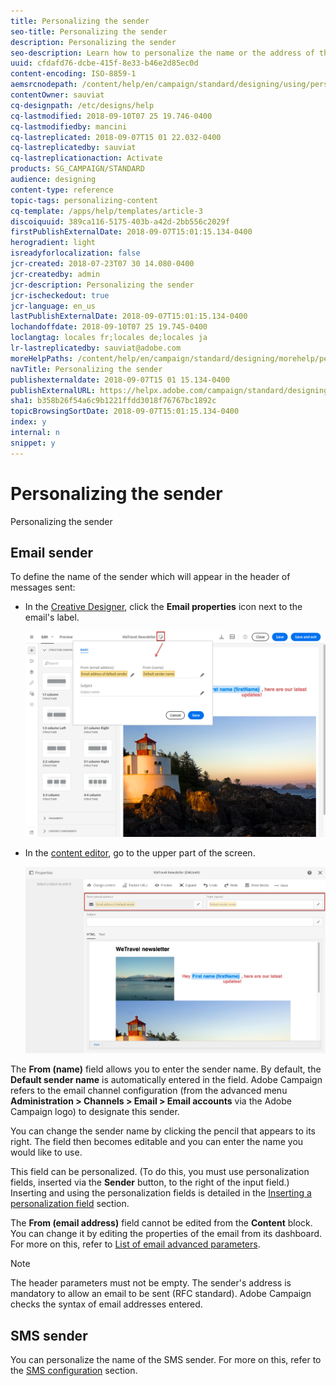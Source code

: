 ```yaml
---
title: Personalizing the sender
seo-title: Personalizing the sender
description: Personalizing the sender
seo-description: Learn how to personalize the name or the address of the sender for your messages.
uuid: cfdafd76-dcbe-415f-8e33-b46e2d85ec0d
content-encoding: ISO-8859-1
aemsrcnodepath: /content/help/en/campaign/standard/designing/using/personalizing-the-sender
contentOwner: sauviat
cq-designpath: /etc/designs/help
cq-lastmodified: 2018-09-10T07 25 19.746-0400
cq-lastmodifiedby: mancini
cq-lastreplicated: 2018-09-07T15 01 22.032-0400
cq-lastreplicatedby: sauviat
cq-lastreplicationaction: Activate
products: SG_CAMPAIGN/STANDARD
audience: designing
content-type: reference
topic-tags: personalizing-content
cq-template: /apps/help/templates/article-3
discoiquuid: 389ca116-5175-403b-a42d-2bb556c2029f
firstPublishExternalDate: 2018-09-07T15:01:15.134-0400
herogradient: light
isreadyforlocalization: false
jcr-created: 2018-07-23T07 30 14.080-0400
jcr-createdby: admin
jcr-description: Personalizing the sender
jcr-ischeckedout: true
jcr-language: en_us
lastPublishExternalDate: 2018-09-07T15:01:15.134-0400
lochandoffdate: 2018-09-10T07 25 19.745-0400
loclangtag: locales fr;locales de;locales ja
lr-lastreplicatedby: sauviat@adobe.com
moreHelpPaths: /content/help/en/campaign/standard/designing/morehelp/personalizing-content;/content/help/en/campaign/standard/designing/morehelp/personalizing-content
navTitle: Personalizing the sender
publishexternaldate: 2018-09-07T15 01 15.134-0400
publishExternalURL: https://helpx.adobe.com/campaign/standard/designing/using/personalizing-the-sender.html
sha1: b358b26f54a6c9b1221ffdd3018f76767bc1892c
topicBrowsingSortDate: 2018-09-07T15:01:15.134-0400
index: y
internal: n
snippet: y
---
```


# Personalizing the sender

Personalizing the sender

## Email sender

To define the name of the sender which will appear in the header of messages sent:

* In the [Creative Designer](../../designing/using/about-email-content-design.md#using-the-creative-designer), click the **Email properties** icon next to the email's label.

  ![](assets/delivery_content_edition16.png)

* In the [content editor](../../designing/using/about-email-content-design.md#using-the-email-content-editor), go to the upper part of the screen.

  ![](assets/delivery_content_edition16_default.png)

The **From (name)** field allows you to enter the sender name. By default, the **Default sender name** is automatically entered in the field. Adobe Campaign refers to the email channel configuration (from the advanced menu **Administration > Channels > Email > Email accounts** via the Adobe Campaign logo) to designate this sender.

You can change the sender name by clicking the pencil that appears to its right. The field then becomes editable and you can enter the name you would like to use.

This field can be personalized. (To do this, you must use personalization fields, inserted via the **Sender** button, to the right of the input field.) Inserting and using the personalization fields is detailed in the [Inserting a personalization field](../../designing/using/inserting-a-personalization-field.md) section.

The **From (email address)** field cannot be edited from the **Content** block. You can change it by editing the properties of the email from its dashboard. For more on this, refer to [List of email advanced parameters](../../administration/using/configuring-email-channel.md#list-of-email-advanced-parameters).

>[!NOTE]
>
>The header parameters must not be empty. The sender's address is mandatory to allow an email to be sent (RFC standard). Adobe Campaign checks the syntax of email addresses entered.

## SMS sender

You can personalize the name of the SMS sender. For more on this, refer to the [SMS configuration](../../administration/using/configuring-sms-channel.md#configuring-sms-properties) section.
